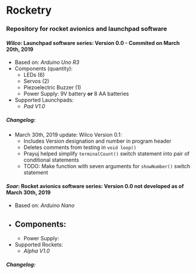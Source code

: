 # Rocketry
### Repository for rocket avionics and launchpad software
#### ***Wilco***: Launchpad software series: Version 0.0 - Commited on March 20th, 2019 
- Based on: *Arduino Uno R3*
- Components (quantity):
  - LEDs (6)
  - Servos (2)
  - Piezoelectric Buzzer (1)
  - Power Supply: 9V battery **or** 8 AA batteries
- Supported Launchpads:
  - *Pad V1.0*
##### **Changelog:**
  - March 30th, 2019 update: Wilco Version 0.1:
    - Includes Version designation and number in program header
    - Deletes comments from testing in `void loop()`
    - Prayuj helped simplify `terminalCount()` switch statement into pair of conditional statements
    - TODO: Make function with seven arguments for `showNumber()` switch statement
    
#### ***Soar***: Rocket avionics software series: Version 0.0 not developed as of March 30th, 2019
- Based on: *Arduino Nano*
- Components:
  - 
  - Power Supply: 
- Supported Rockets:
  - *Alpha V1.0*
##### **Changelog:** 
